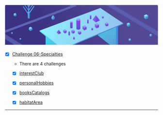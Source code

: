 ![dsa](06%20-%20Specialties.png)
- 
- [x] [Challenge 06-Specialties]()

  - There are 4 challenges
  - [x] [interestClub]() 
  - [x] [personalHobbies]() 
  - [x] [booksCatalogs]() 
  - [x] [habitatArea]() 


-------------
